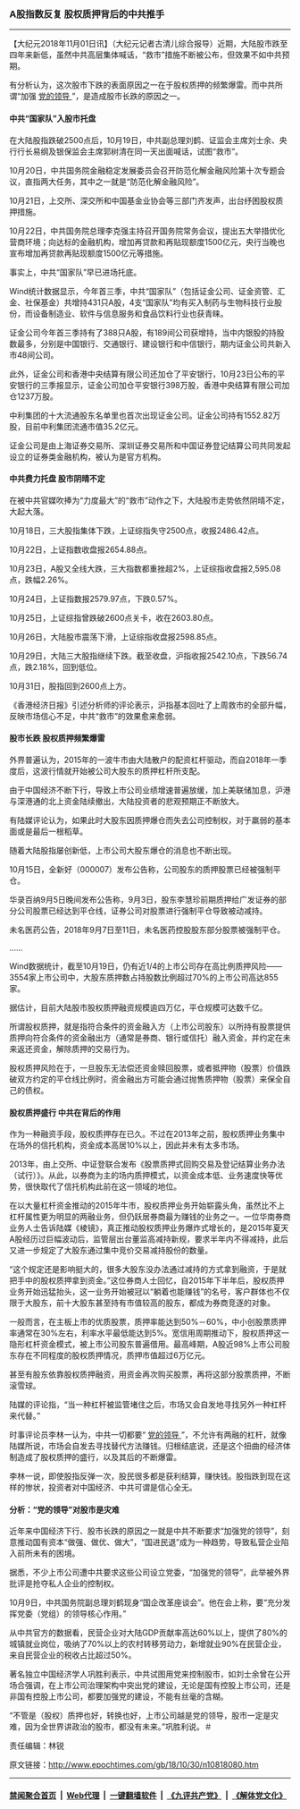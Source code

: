 ### A股指数反复 股权质押背后的中共推手
------------------------

<p>
 【大纪元2018年11月01日讯】（大纪元记者古清儿综合报导）近期，大陆股市跌至四年来新低，虽然中共高层集体喊话，“救市”措施不断被公布，但效果不如中共预期。
</p>
<p>
 有分析认为，这次股市下跌的表面原因之一在于股权质押的频繁爆雷。而中共所谓“加强
 <a href="http://www.epochtimes.com/gb/tag/%E5%85%9A%E7%9A%84%E9%A2%86%E5%AF%BC.html">
  党的领导
 </a>
 ”，是造成股市长跌的原因之一。
</p>
<h4>
 中共“国家队”入股市托盘
</h4>
<p>
 在大陆股指跌破2500点后，10月19日，中共副总理刘鹤、证监会主席刘士余、央行行长易纲及银保监会主席郭树清在同一天出面喊话，试图“救市”。
</p>
<p>
 10月20日，中共国务院金融稳定发展委员会召开防范化解金融风险第十次专题会议，直指两大任务，其中之一就是“防范化解金融风险”。
</p>
<p>
 10月21日，上交所、深交所和中国基金业协会等三部门齐发声，出台纾困股权质押措施。
</p>
<p>
 10月22日，中共国务院总理李克强主持召开国务院常务会议，提出五大举措优化营商环境；向达标的金融机构，增加再贷款和再贴现额度1500亿元，央行当晚也宣布增加再贷款再贴现额度1500亿元等措施。
</p>
<p>
 事实上，中共“国家队”早已进场托底。
</p>
<p>
 Wind统计数据显示，今年首三季，中共“国家队”（包括证金公司、证金资管、汇金、社保基金）共增持431只A股，4支“国家队”均有买入制药与生物科技行业股份，而设备制造业、软件与信息服务和食品饮料行业也获青睐。
</p>
<p>
 证金公司今年首三季持有了388只A股，有189间公司获增持，当中内银股的持股数最多，分别是中国银行、交通银行、建设银行和中信银行，期内证金公司共新入市48间公司。
</p>
<p>
 此外，证金公司和香港中央结算有限公司还加仓了平安银行，10月23日公布的平安银行的三季报显示，证金公司加仓平安银行398万股，香港中央结算有限公司加仓1237万股。
</p>
<p>
 中利集团的十大流通股东名单里也首次出现证金公司。证金公司持有1552.82万股，目前中利集团流通市值35.2亿元。
</p>
<p>
 证金公司是由上海证券交易所、深圳证券交易所和中国证券登记结算公司共同发起设立的证券类金融机构，被认为是官方机构。
</p>
<h4>
 中共费力托盘 股市阴晴不定
</h4>
<p>
 在被中共官媒吹捧为“力度最大”的“救市”动作之下，大陆股市走势依然阴晴不定，大起大落。
</p>
<p>
 10月18日，三大股指集体下跌，上证综指失守2500点，收报2486.42点。
</p>
<p>
 10月22日，上证指数收盘报2654.88点。
</p>
<p>
 10月23日，A股又全线大跌，三大指数都重挫超2%，上证综指收盘报2,595.08点，跌幅2.26%。
</p>
<p>
 10月24日，上证指数报2579.97点，下跌0.57%。
</p>
<p>
 10月25日，上证综指曾跌破2600点关卡，收在2603.80点。
</p>
<p>
 10月26日，大陆股市震荡下滑，上证综指收盘报2598.85点。
</p>
<p>
 10月29日，大陆三大股指继续下跌。截至收盘，沪指收报2542.10点，下跌56.74点，跌2.18%，回到低位。
</p>
<p>
 10月31日，股指回到2600点上方。
</p>
<p>
 《香港经济日报》引述分析师的评论表示，沪指基本回吐了上周救市的全部升幅，反映市场信心不足，中共“救市”的效果愈来愈弱。
</p>
<h4>
 股市长跌 股权质押频繁爆雷
</h4>
<p>
 外界普遍认为，2015年的一波牛市由大陆散户的配资杠杆驱动，而自2018年一季度后，这波行情就开始被公司大股东的质押杠杆所支配。
</p>
<p>
 由于中国经济不断下行，导致上市公司业绩增速普遍放缓，加上美联储加息，沪港与深港通的北上资金陆续撤出，大陆投资者的悲观预期正不断放大。
</p>
<p>
 有陆媒评论认为，如果此时大股东因质押爆仓而失去公司控制权，对于羸弱的基本面或是最后一根稻草。
</p>
<p>
 随着大陆股指屡创新低，上市公司大股东爆仓的消息也不断出现。
</p>
<p>
 10月15日，全新好（000007）发布公告称，公司股东的质押股票已经被强制平仓。
</p>
<p>
 华录百纳9月5日晚间发布公告称，9月3日，股东李慧珍前期质押给广发证券的部分公司股票已经达到平仓线，证券公司对股票进行强制平仓导致被动减持。
</p>
<p>
 未名医药公告，2018年9月7日至11日，未名医药控股股东部分股票被强制平仓。
</p>
<p>
 ……
</p>
<p>
 Wind数据统计，截至10月19日，仍有近1/4的上市公司存在高比例质押风险——3554家上市公司中，大股东质押数占持股数比例超过70%的上市公司高达855家。
</p>
<p>
 据估计，目前大陆股市股权质押融资规模逾四万亿，平仓规模可达数千亿。
</p>
<p>
 所谓股权质押，就是指符合条件的资金融入方（上市公司股东）以所持有股票提供质押向符合条件的资金融出方（通常是券商、银行或信托）融入资金，并约定在未来返还资金，解除质押的交易行为。
</p>
<p>
 股权质押风险在于，一旦股东无法偿还资金赎回股票，或者抵押物（股票）价值跌破双方约定的平仓线比例时，资金融出方可能会通过抛售质押物（股票）来保全自己的债权。
</p>
<h4>
 股权质押盛行 中共在背后的作用
</h4>
<p>
 作为一种融资手段，股权质押存在已久。不过在2013年之前，股权质押业务集中在场外的信托机构，资金成本高居10%以上，因此并未有太多市场。
</p>
<p>
 2013年，由上交所、中证登联合发布《股票质押式回购交易及登记结算业务办法（试行）》。从此，以券商为主的场内质押模式，以资金成本低、业务速度快等优势，很快取代了信托机构此前在这一领域的地位。
</p>
<p>
 在以大量杠杆资金推动的2015年牛市，股权质押业务开始崭露头角，虽然比不上杠杆属性更为明显的两融业务，但仍跃居券商最为赚钱的业务之一。一位华南券商业务人士告诉陆媒《棱镜》，真正推动股权质押业务爆炸式增长的，是2015年夏天A股经历过巨幅波动后，监管层出台董监高减持新规，要求半年内不得减持，此后又进一步规定了大股东通过集中竞价交易减持股份的数量。
</p>
<p>
 “这个规定还是影响挺大的，很多大股东没办法通过减持的方式拿到融资，于是就把手中的股权质押拿到资金。”这位券商人士回忆，自2015年下半年后，股权质押业务开始迅猛抬头，这一业务开始被冠以“躺着也能赚钱”的名号，客户群体也不仅限于大股东，前十大股东甚至持有市值较高的股东，都成为券商竞逐的对象。
</p>
<p>
 一般而言，在主板上市的优质股票，质押率能达到50%－60%，中小创股票质押率通常在30%左右，利率水平最低能达到5%。宽信用周期推动下，股权质押这一隐形杠杆资金模式，被上市公司股东普遍借用。最高峰期，A股近98%上市公司股东存在不同程度的股权质押情况，质押市值超过6万亿元。
</p>
<p>
 甚至有股东依靠股权质押融资，用资金再次购买股票，再将这部分股票质押，不断滚雪球。
</p>
<p>
 陆媒的评论指，“当一种杠杆被监管堵住之后，市场又会自发地寻找另外一种杠杆来代替。”
</p>
<p>
 时事评论员李林一认为，中共一切都要“
 <a href="http://www.epochtimes.com/gb/tag/%E5%85%9A%E7%9A%84%E9%A2%86%E5%AF%BC.html">
  党的领导
 </a>
 ”，不允许有两融的杠杆，就像陆媒所说，市场会自发去寻找替代方法赚钱。归根结底说，还是这个扭曲的经济体制造成了股权质押的盛行，以及其后的不断爆雷。
</p>
<p>
 李林一说，即使股指反弹一次，股民很多都是获利结算，赚快钱。股指跌到现在这样的惨状，投资者对中国经济、中共可谓是信心全无。
</p>
<h4>
 分析：“党的领导”对股市是灾难
</h4>
<p>
 近年来中国经济下行、股市长跌的原因之一就是中共不断要求“加强党的领导”，刻意推动国有资本“做强、做优、做大”，“国进民退”成为一种趋势，导致私营企业陷入前所未有的困境。
</p>
<p>
 据悉，不少上市公司遭中共要求这些公司设立党委，“加强党的领导”，此举被外界批评是抢夺私人企业的控制权。
</p>
<p>
 10月9日，中共国务院副总理刘鹤现身“国企改革座谈会”。他在会上称，要“充分发挥党委（党组）的领导核心作用。”
</p>
<p>
 从中共官方的数据看，民营企业对大陆GDP贡献率高达60%以上，提供了80%的城镇就业岗位，吸纳了70%以上的农村转移劳动力，新增就业90%在民营企业，来自民营企业的税收占比超过50%。
</p>
<p>
 著名独立中国经济学人巩胜利表示，中共试图用党来控制股市，如刘士余曾在公开场合强调，在上市公司治理架构中突出党的建设，无论是国有控股上市公司，还是非国有控股上市公司，都要加强党的建设，不能有丝毫的含糊。
</p>
<p>
 “不管是（股权）质押也好，转换也好，上市公司越是党的领导，股市一定是灾难，因为全世界讲政治的股市，都没有未来。”巩胜利说。＃
</p>
<p>
 责任编辑：林锐
</p>

原文链接：http://www.epochtimes.com/gb/18/10/30/n10818080.htm


------------------------
#### [禁闻聚合首页](https://github.com/gfw-breaker/banned-news/blob/master/README.md) &nbsp;|&nbsp; [Web代理](https://github.com/gfw-breaker/open-proxy/blob/master/README.md) &nbsp;|&nbsp; [一键翻墙软件](https://github.com/gfw-breaker/nogfw/blob/master/README.md) &nbsp;|&nbsp; [《九评共产党》](https://github.com/gfw-breaker/9ping.md/blob/master/README.md#九评之一评共产党是什么) &nbsp;|&nbsp; [《解体党文化》](https://github.com/gfw-breaker/jtdwh.md/blob/master/README.md#绪论)